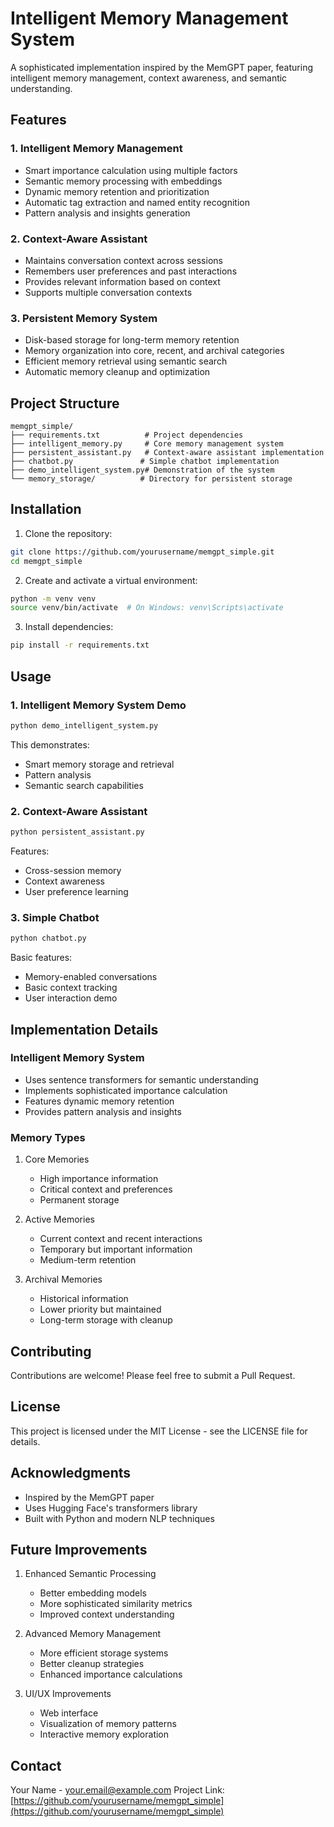 # Intelligent Memory Management System

A sophisticated implementation inspired by the MemGPT paper, featuring intelligent memory management, context awareness, and semantic understanding.

## Features

### 1. Intelligent Memory Management
- Smart importance calculation using multiple factors
- Semantic memory processing with embeddings
- Dynamic memory retention and prioritization
- Automatic tag extraction and named entity recognition
- Pattern analysis and insights generation

### 2. Context-Aware Assistant
- Maintains conversation context across sessions
- Remembers user preferences and past interactions
- Provides relevant information based on context
- Supports multiple conversation contexts

### 3. Persistent Memory System
- Disk-based storage for long-term memory retention
- Memory organization into core, recent, and archival categories
- Efficient memory retrieval using semantic search
- Automatic memory cleanup and optimization

## Project Structure

```
memgpt_simple/
├── requirements.txt          # Project dependencies
├── intelligent_memory.py     # Core memory management system
├── persistent_assistant.py   # Context-aware assistant implementation
├── chatbot.py               # Simple chatbot implementation
├── demo_intelligent_system.py# Demonstration of the system
└── memory_storage/          # Directory for persistent storage
```

## Installation

1. Clone the repository:
```bash
git clone https://github.com/yourusername/memgpt_simple.git
cd memgpt_simple
```

2. Create and activate a virtual environment:
```bash
python -m venv venv
source venv/bin/activate  # On Windows: venv\Scripts\activate
```

3. Install dependencies:
```bash
pip install -r requirements.txt
```

## Usage

### 1. Intelligent Memory System Demo
```bash
python demo_intelligent_system.py
```
This demonstrates:
- Smart memory storage and retrieval
- Pattern analysis
- Semantic search capabilities

### 2. Context-Aware Assistant
```bash
python persistent_assistant.py
```
Features:
- Cross-session memory
- Context awareness
- User preference learning

### 3. Simple Chatbot
```bash
python chatbot.py
```
Basic features:
- Memory-enabled conversations
- Basic context tracking
- User interaction demo

## Implementation Details

### Intelligent Memory System
- Uses sentence transformers for semantic understanding
- Implements sophisticated importance calculation
- Features dynamic memory retention
- Provides pattern analysis and insights

### Memory Types
1. Core Memories
   - High importance information
   - Critical context and preferences
   - Permanent storage

2. Active Memories
   - Current context and recent interactions
   - Temporary but important information
   - Medium-term retention

3. Archival Memories
   - Historical information
   - Lower priority but maintained
   - Long-term storage with cleanup

## Contributing

Contributions are welcome! Please feel free to submit a Pull Request.

## License

This project is licensed under the MIT License - see the LICENSE file for details.

## Acknowledgments

- Inspired by the MemGPT paper
- Uses Hugging Face's transformers library
- Built with Python and modern NLP techniques

## Future Improvements

1. Enhanced Semantic Processing
   - Better embedding models
   - More sophisticated similarity metrics
   - Improved context understanding

2. Advanced Memory Management
   - More efficient storage systems
   - Better cleanup strategies
   - Enhanced importance calculations

3. UI/UX Improvements
   - Web interface
   - Visualization of memory patterns
   - Interactive memory exploration

## Contact

Your Name - your.email@example.com
Project Link: [https://github.com/yourusername/memgpt_simple](https://github.com/yourusername/memgpt_simple)
